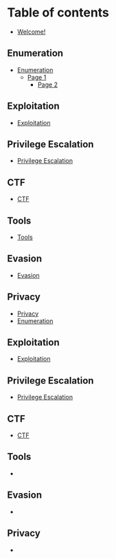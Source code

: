 # Table of contents

* [Welcome!](README.md)

## Enumeration

* [Enumeration](enumeration/enumeration/README.md)
  * [Page 1](enumeration/enumeration/page-1/README.md)
    * [Page 2](enumeration/enumeration/page-1/page-2.md)

## Exploitation

* [Exploitation](exploitation/README.md)

## Privilege Escalation

* [Privilege Escalation](privilege-escalation/README.md)

## CTF

* [CTF](<ctf/ctf (1).md>)

## Tools

* [Tools](tools/tools.md)

## Evasion

* [Evasion](evasion/README.md)

## Privacy

* [Privacy](privacy/README.md)
* [Enumeration](enumeration/enumeration.md)

## Exploitation

* [Exploitation](exploitation/exploitation.md)

## Privilege Escalation

* [Privilege Escalation](privilege-escalation/privilege-escalation.md)

## CTF

* [CTF](ctf/ctf.md)

## Tools

*

## Evasion

*

## Privacy

*
